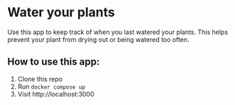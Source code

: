 # Water your plants

Use this app to keep track of when you last watered your plants. This helps prevent your plant from drying out or being watered too often.

## How to use this app:
1. Clone this repo
2. Run `docker compose up`
3. Visit http://localhost:3000
